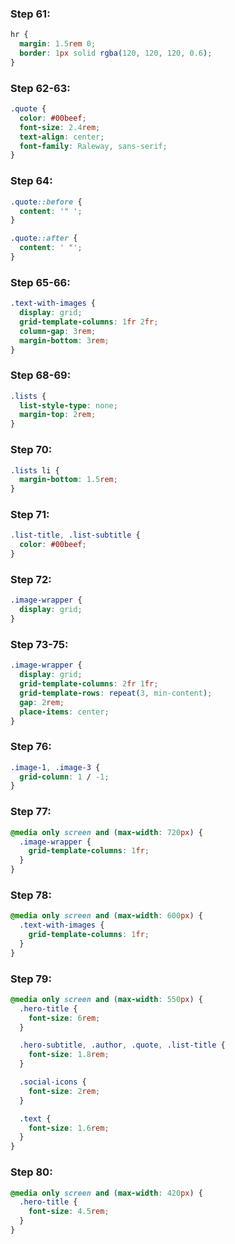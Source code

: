 ### Step 61:
```css
hr {
  margin: 1.5rem 0;
  border: 1px solid rgba(120, 120, 120, 0.6);
}
```

### Step 62-63:
```css
.quote {
  color: #00beef;
  font-size: 2.4rem;
  text-align: center;
  font-family: Raleway, sans-serif;
}
```

### Step 64:
```css
.quote::before {
  content: '" ';
}

.quote::after {
  content: ' "';
}
```

### Step 65-66:
```css
.text-with-images {
  display: grid;
  grid-template-columns: 1fr 2fr;
  column-gap: 3rem;
  margin-bottom: 3rem;
}
```

### Step 68-69:
```css
.lists {
  list-style-type: none;
  margin-top: 2rem;
}
```

### Step 70:
```css
.lists li {
  margin-bottom: 1.5rem;
}
```

### Step 71:
```css
.list-title, .list-subtitle {
  color: #00beef;
}
```

### Step 72:
```css
.image-wrapper {
  display: grid;
}
```

### Step 73-75:
```css
.image-wrapper {
  display: grid;
  grid-template-columns: 2fr 1fr;
  grid-template-rows: repeat(3, min-content);
  gap: 2rem;
  place-items: center;
}
```

### Step 76:
```css
.image-1, .image-3 {
  grid-column: 1 / -1;
}
```

### Step 77:
```css
@media only screen and (max-width: 720px) {
  .image-wrapper {
    grid-template-columns: 1fr;
  }
}
```

### Step 78:
```css
@media only screen and (max-width: 600px) {
  .text-with-images {
    grid-template-columns: 1fr;
  }
}
```

### Step 79:
```css
@media only screen and (max-width: 550px) {
  .hero-title {
    font-size: 6rem;
  }

  .hero-subtitle, .author, .quote, .list-title {
    font-size: 1.8rem;
  }

  .social-icons {
    font-size: 2rem;
  }

  .text {
    font-size: 1.6rem;
  }
}
```

### Step 80:
```css
@media only screen and (max-width: 420px) {
  .hero-title {
    font-size: 4.5rem;
  }
}
```